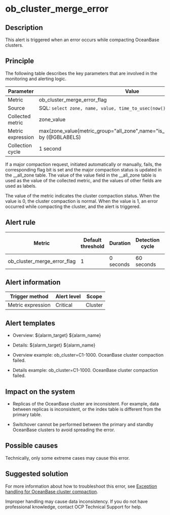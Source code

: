 ob_cluster_merge_error 
===========================================



**Description** 
------------------------------------

This alert is triggered when an error occurs while compacting OceanBase clusters.

Principle 
------------------------------

The following table describes the key parameters that are involved in the monitoring and alerting logic. 


|     Parameter     |                                                              Value                                                              |
|-------------------|---------------------------------------------------------------------------------------------------------------------------------|
| Metric            | ob_cluster_merge_error_flag                                                                                                     |
| Source            | SQL:  ```select zone, name, value, time_to_usec(now()) from __all_zone; ```  |
| Collected metric  | zone_value                                                                                                                      |
| Metric expression | max(zone_value{metric_group="all_zone",name="is_merge_error",@LABELS}) by (@GBLABELS)                                           |
| Collection cycle  | 1 second                                                                                                                        |



If a major compaction request, initiated automatically or manually, fails, the corresponding flag bit is set and the major compaction status is updated in the __all_zone table. The value of the value field in the __all_zone table is used as the value of the collected metric, and the values of other fields are used as labels. 

The value of the metric indicates the cluster compaction status. When the value is 0, the cluster compaction is normal. When the value is 1, an error occurred while compacting the cluster, and the alert is triggered.

**Alert rule** 
-----------------------------------



|           Metric            | Default threshold | Duration  | Detection cycle | Time before clearance |
|-----------------------------|-------------------|-----------|-----------------|-----------------------|
| ob_cluster_merge_error_flag | 1                 | 0 seconds | 60 seconds      | 5 minutes             |



**Alert information** 
------------------------------------------



|          Trigger method           | Alert level |  Scope  |
|-----------------------------------|-------------|---------|
| Metric expression | Critical    | Cluster |



**Alert templates** 
----------------------------------------

* Overview: \${alarm_target} \${alarm_name}

  

* Details: \${alarm_target} \${alarm_name}

  

* Overview example: ob_cluster=C1-1000. OceanBase cluster compaction failed.

  

* Details example: ob_cluster=C1-1000. OceanBase cluster compaction failed.

  




**Impact on the system** 
---------------------------------------------

* Replicas of the OceanBase cluster are inconsistent. For example, data between replicas is inconsistent, or the index table is different from the primary table.

  

* Switchover cannot be performed between the primary and standby OceanBase clusters to avoid spreading the error.

  




**Possible causes** 
----------------------------------------

Technically, only some extreme cases may cause this error.

**Suggested solution** 
-------------------------------------------

For more information about how to troubleshoot this error, see [Exception handling for OceanBase cluster compaction](../400.alarm-appendix/300.handle-oceanbase-cluster-merge-exceptions.md). 

Improper handling may cause data inconsistency. If you do not have professional knowledge, contact OCP Technical Support for help.
